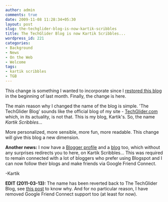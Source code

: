 ```yaml
---
author: admin
comments: true
date: 2009-11-08 11:28:34+05:30
layout: post
slug: the-techglider-blog-is-now-kartik-scribbles
title: The TechGlider Blog is now Kartik Scribbles...
wordpress_id: 221
categories:
- Background
- News
- On the Web
- Welcome
tags:
- kartik scribbles
- TGB
---
```


This change is something I wanted to incorporate since I [restored this blog](/post/2009/10/03/the-techglider-blog-is-back/) in the beginning of last month. Finally, the change is here.

The main reason why I changed the name of the blog is simple. 'The TechGlider Blog' sounds like the official blog of my site - [TechGlider.com](http://techglider.in) which, in its actuality, is not that. This is my blog, Kartik's. So, the name _Kartik Scribbles..._

More personalized, more sensible, more fun, more readable. This change will give this blog a new dimension.

**Another news:** I now have a [Blogger profile](http://www.blogger.com/profile/08714351862062860001) and a [blog](http://kartiksinghal.blogspot.com/) too, which without any surprises redirects you to here, on Kartik Scribbles... This was required to remain connected with a lot of bloggers who prefer using Blogspot and I can now follow their blogs and make friends via Google Friend Connect.

-Kartik

**EDIT (2011-03-13):** The name has been reverted back to The TechGlider Blog, see [this post](/post/2011/03/and-we-are-back/) to know why. And for no particular reason, I have removed Google Friend Connect support too (at least for now).
